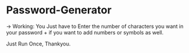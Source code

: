 # Password-Generator

-> Working:
You Just have to Enter the number of characters you want in your password + if you want to add numbers or symbols as well.

Just Run Once,
Thankyou.
